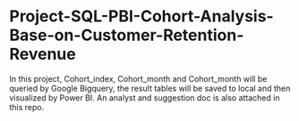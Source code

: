 # Project-SQL-PBI-Cohort-Analysis-Base-on-Customer-Retention-Revenue

In this project, Cohort_index, Cohort_month and Cohort_month will be queried by Google Bigquery, the result tables will be saved to local and then visualized by Power BI.
An analyst and suggestion doc is also attached in this repo.
